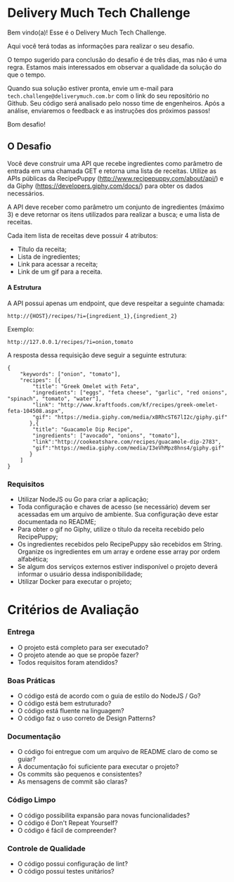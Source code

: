 # Delivery Much Tech Challenge

Bem vindo(a)! Esse é o Delivery Much Tech Challenge.

Aqui você terá todas as informações para realizar o seu desafio.

O tempo sugerido para conclusão do desafio é de três dias, mas não é uma regra. Estamos mais interessados em observar a qualidade da solução do que o tempo.

Quando sua solução estiver pronta, envie um e-mail para `tech.challenge@deliverymuch.com.br` com o link do seu repositório no Github. Seu código será analisado pelo nosso time de engenheiros. Após a análise, enviaremos o feedback e as instruções dos próximos passos!

Bom desafio!

## O Desafio

Você deve construir uma API que recebe ingredientes como parâmetro de entrada em uma chamada GET e retorna uma lista de receitas.
Utilize as APIs públicas da RecipePuppy (http://www.recipepuppy.com/about/api/) e da Giphy (https://developers.giphy.com/docs/) para obter os dados necessários.

A API deve receber como parâmetro um conjunto de ingredientes (máximo 3) e deve retornar os itens utilizados para realizar a busca; e uma lista de receitas.

Cada item lista de receitas deve possuir 4 atributos:

- Título da receita;
- Lista de ingredientes;
- Link para acessar a receita;
- Link de um gif para a receita.


#### A Estrutura

A API possui apenas um endpoint, que deve respeitar a seguinte chamada:

`http://{HOST}/recipes/?i={ingredient_1},{ingredient_2}`

Exemplo:

`http://127.0.0.1/recipes/?i=onion,tomato`


A resposta dessa requisição deve seguir a seguinte estrutura:

```
{
	"keywords": ["onion", "tomato"],
	"recipes": [{
		"title": "Greek Omelet with Feta",
		"ingredients": ["eggs", "feta cheese", "garlic", "red onions", "spinach", "tomato", "water"],
		"link": "http://www.kraftfoods.com/kf/recipes/greek-omelet-feta-104508.aspx",
		"gif": "https://media.giphy.com/media/xBRhcST67lI2c/giphy.gif"
	   },{
		"title": "Guacamole Dip Recipe",
		"ingredients": ["avocado", "onions", "tomato"],
		"link":"http://cookeatshare.com/recipes/guacamole-dip-2783",
		"gif":"https://media.giphy.com/media/I3eVhMpz8hns4/giphy.gif"
	   }
	]
}
```

### Requisitos

- Utilizar NodeJS ou Go para criar a aplicação;
- Toda configuração e chaves de acesso (se necessário) devem ser acessadas em um arquivo de ambiente. Sua configuração deve estar documentada no README;
- Para obter o gif no Giphy, utilize o título da receita recebido pelo RecipePuppy;
- Os ingredientes recebidos pelo RecipePuppy são recebidos em String. Organize os ingredientes em um array e ordene esse array por ordem alfabética;
- Se algum dos serviços externos estiver indisponível o projeto deverá informar o usuário dessa indisponibilidade;
- Utilizar Docker para executar o projeto;


# Critérios de Avaliação

### Entrega
- O projeto está completo para ser executado?
- O projeto atende ao que se propõe fazer?
- Todos requisitos foram atendidos?

### Boas Práticas
- O código está de acordo com o guia de estilo do NodeJS / Go?
- O código está bem estruturado?
- O código está fluente na linguagem?
- O código faz o uso correto de Design Patterns?

### Documentação
- O código foi entregue com um arquivo de README claro de como se guiar?
- A documentação foi suficiente para executar o projeto?
- Os commits são pequenos e consistentes?
- As mensagens de commit são claras?

### Código Limpo
- O código possibilita expansão para novas funcionalidades?
- O código é Don't Repeat Yourself?
- O código é fácil de compreender?

### Controle de Qualidade
- O código possui configuração de lint?
- O código possui testes unitários?
